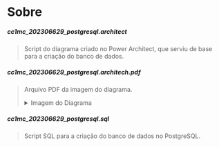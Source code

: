 # Sobre
##### cc1mc_202306629_postgresql.architect
> Script do diagrama criado no Power Architect, que serviu de base para a criação do banco de dados.
##### cc1mc_202306629_postgresql.architech.pdf
> Arquivo PDF da imagem do diagrama.
> <details> <summary>Imagem do Diagrama</summary> ![Diagrama](uvv_bd1_cc1mc/scripts/cc1mc_202306629_postgresql.architect.pdf)</details>
##### cc1mc_202306629_postgresql.sql
> Script SQL para a criação do banco de dados no PostgreSQL.

